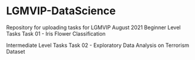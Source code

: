 # LGMVIP-DataScience
Repository for uploading tasks for LGMVIP August 2021
Beginner Level Tasks
Task 01 - Iris Flower Classification

Intermediate Level Tasks
Task 02 - Exploratory Data Analysis on Terrorism Dataset
